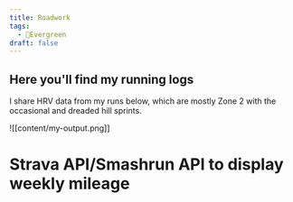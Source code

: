 ```yaml
---
title: Roadwork
tags:
  - 🌲Evergreen
draft: false
---
```


## Here you'll find my running logs
I share HRV data from my runs below, which are mostly Zone 2 with the occasional and dreaded hill sprints. 

![[content/my-output.png]]


# Strava API/Smashrun API to display weekly mileage

